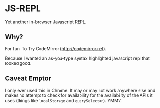 # JS-REPL

Yet another in-browser Javascript REPL.

## Why?

For fun. To Try CodeMirror (http://codemirror.net).

Because I wanted an as-you-type syntax highlighted javascript repl that looked good.

## Caveat Emptor

I only ever used this in Chrome. It may or may not work anywhere else and makes no 
attempt to check for availability for the availability of the APIs it uses (things 
like `localStorage` and `querySelector`). YMMV.